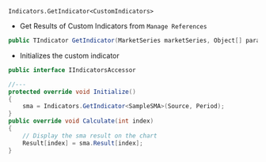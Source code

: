 ```Indicators.GetIndicator<CustomIndicators>```
* Get Results of Custom Indicators from ```Manage References```
```cs
public TIndicator GetIndicator(MarketSeries marketSeries, Object[] parameterValues)
```
* Initializes the custom indicator
```cs
public interface IIndicatorsAccessor

//---
protected override void Initialize()
{
    sma = Indicators.GetIndicator<SampleSMA>(Source, Period);
}
public override void Calculate(int index)
{
    // Display the sma result on the chart
    Result[index] = sma.Result[index]; 
}
```
